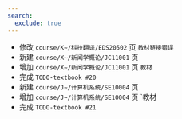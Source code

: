 ```yaml
---
search:
  exclude: true
---
```


- 修改 `course/K~/科技翻译/EDS20502` 页 `教材链接错误`
- 新建 `course/X~/新闻学概论/JC11001` 页
- 增加 `course/X~/新闻学概论/JC11001` 页 `教材`
- 完成 `TODO-textbook #20`
- 新建 `course/J~/计算机系统/SE10004` 页
- 增加 `course/J~/计算机系统/SE10004` 页 `教材
- 完成 `TODO-textbook #21`